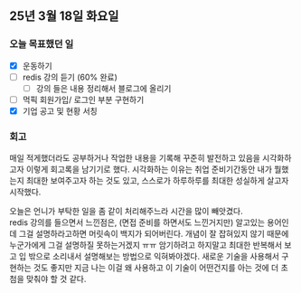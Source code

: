 ## 25년 3월 18일 화요일

### 오늘 목표했던 일
- [x] 운동하기 
- [ ] redis 강의 듣기 (60% 완료)
  - [ ] 강의 들은 내용 정리해서 블로그에 올리기 
- [ ] 먹픽 회원가입/ 로그인 부분 구현하기
- [x] 기업 공고 및 현황 서칭 

### 회고 
매일 적게했더라도 공부하거나 작업한 내용을 기록해 꾸준히 발전하고 있음을 시각화하고자 이렇게 회고록을 남기기로 했다. 
시각화하는 이유는 취업 준비기간동안 내가 뭘했는지 최대한 보여주고자 하는 것도 있고, 스스로가 하루하루를 최대한 성실하게 살고자 시작했다. 

오늘은 언니가 부탁한 일을 좀 같이 처리해주느라 시간을 많이 빼앗겼다. </br>
redis 강의를 들으면서 느낀점은, (면접 준비를 하면서도 느낀거지만) 알고있는 용어인데 그걸 설명하라고하면 머릿속이 백지가 되어버린다. 
개념이 잘 잡혀있지 않기 때문에 누군가에게 그걸 설명하질 못하는거겠지 ㅠㅠ 암기하려고 하지말고 최대한 반복해서 보고 입 밖으로 소리내서 설명해보는 방법으로 익혀봐야겠다. 
새로운 기술을 사용해서 구현하는 것도 좋지만 지금 나는 이걸 왜 사용하고 이 기술이 어떤건지를 아는 것에 더 초첨을 맞춰야 할 것 같다. </br>
